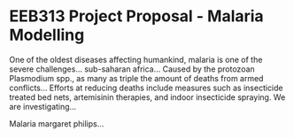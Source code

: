 # EEB313 Project Proposal - Malaria Modelling 

One of the oldest diseases affecting humankind, malaria is one of the severe challenges… sub-saharan africa… Caused by the protozoan Plasmodium spp., as many as triple the amount of deaths from armed conflicts… Efforts at reducing deaths include measures such as insecticide treated bed nets, artemisinin therapies, and indoor insecticide spraying. We are investigating… 

Malaria margaret philips…

